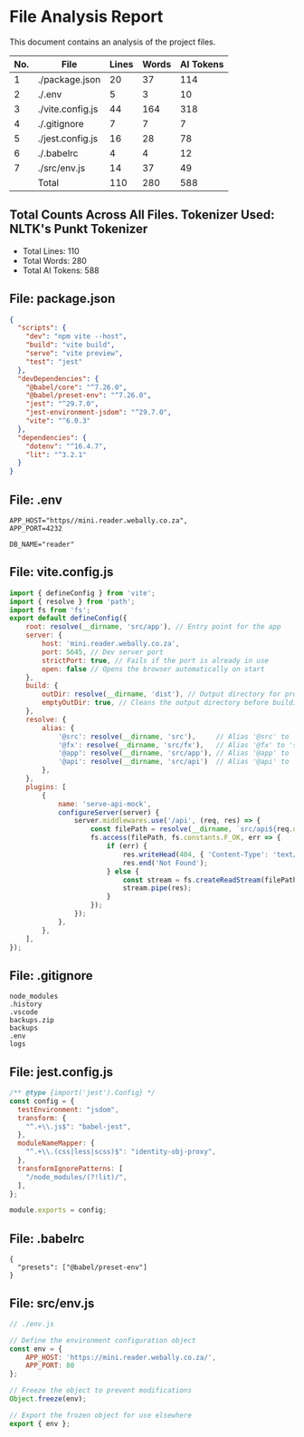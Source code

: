 # File Analysis Report

This document contains an analysis of the project files.

| No.   | File                                 | Lines    | Words    | AI Tokens |
| ----- | ------------------------------------ | -------- | -------- | --------- |
|  1    | ./package.json                       | 20       | 37       | 114       |
|  2    | ./.env                               | 5        | 3        | 10        |
|  3    | ./vite.config.js                     | 44       | 164      | 318       |
|  4    | ./.gitignore                         | 7        | 7        | 7         |
|  5    | ./jest.config.js                     | 16       | 28       | 78        |
|  6    | ./.babelrc                           | 4        | 4        | 12        |
|  7    | ./src/env.js                         | 14       | 37       | 49        |
|       | Total                                | 110      | 280      | 588       |


## Total Counts Across All Files. Tokenizer Used: NLTK's Punkt Tokenizer
- Total Lines: 110
- Total Words: 280
- Total AI Tokens: 588

## File: package.json
```json
{
  "scripts": {
    "dev": "npm vite --host",
    "build": "vite build",
    "serve": "vite preview",
    "test": "jest"
  },
  "devDependencies": {
    "@babel/core": "^7.26.0",
    "@babel/preset-env": "^7.26.0",
    "jest": "^29.7.0",
    "jest-environment-jsdom": "^29.7.0",
    "vite": "^6.0.3"
  },
  "dependencies": {
    "dotenv": "^16.4.7",
    "lit": "^3.2.1"
  }
}

```

## File: .env
```
APP_HOST="https//mini.reader.webally.co.za",
APP_PORT=4232

DB_NAME="reader"

```

## File: vite.config.js
```js
import { defineConfig } from 'vite';
import { resolve } from 'path';
import fs from 'fs';
export default defineConfig({
    root: resolve(__dirname, 'src/app'), // Entry point for the app
    server: {
        host: 'mini.reader.webally.co.za',
        port: 5645, // Dev server port
        strictPort: true, // Fails if the port is already in use
        open: false // Opens the browser automatically on start
    },
    build: {
        outDir: resolve(__dirname, 'dist'), // Output directory for production
        emptyOutDir: true, // Cleans the output directory before building
    },
    resolve: {
        alias: {
            '@src': resolve(__dirname, 'src'),     // Alias '@src' to 'src'
            '@fx': resolve(__dirname, 'src/fx'),   // Alias '@fx' to 'src/fx'
            '@app': resolve(__dirname, 'src/app'), // Alias '@app' to 'src/app'
            '@api': resolve(__dirname, 'src/api')  // Alias '@api' to 'src/api'
        },
    },
    plugins: [
        {
            name: 'serve-api-mock',
            configureServer(server) {
                server.middlewares.use('/api', (req, res) => {
                    const filePath = resolve(__dirname, `src/api${req.url}`);
                    fs.access(filePath, fs.constants.F_OK, err => {
                        if (err) {
                            res.writeHead(404, { 'Content-Type': 'text/plain' });
                            res.end('Not Found');
                        } else {
                            const stream = fs.createReadStream(filePath);
                            stream.pipe(res);
                        }
                    });
                });
            },
        },
    ],
});

```

## File: .gitignore
```
node_modules
.history
.vscode
backups.zip
backups
.env
logs
```

## File: jest.config.js
```js
/** @type {import('jest').Config} */
const config = {
  testEnvironment: "jsdom",
  transform: {
    "^.+\\.js$": "babel-jest",
  },
  moduleNameMapper: {
    "^.+\\.(css|less|scss)$": "identity-obj-proxy",
  },
  transformIgnorePatterns: [
    "/node_modules/(?!lit)/",
  ],
};

module.exports = config;

```

## File: .babelrc
```
{
  "presets": ["@babel/preset-env"]
}

```

## File: src/env.js
```js
// ./env.js

// Define the environment configuration object
const env = {
    APP_HOST: 'https://mini.reader.webally.co.za/',
    APP_PORT: 80
};

// Freeze the object to prevent modifications
Object.freeze(env);

// Export the frozen object for use elsewhere
export { env };

```


